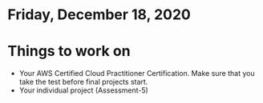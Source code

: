 # Friday, December 18, 2020

# Things to work on
- Your AWS Certified Cloud Practitioner Certification. Make sure that you take the test before final projects start.
- Your individual project (Assessment-5)
